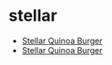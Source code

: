# stellar

 * [Stellar Quinoa Burger](../../index/s/stellar-quinoa-burger.json)
 * [Stellar Quinoa Burger](../../index/s/stellar-quinoa-burger.json)
